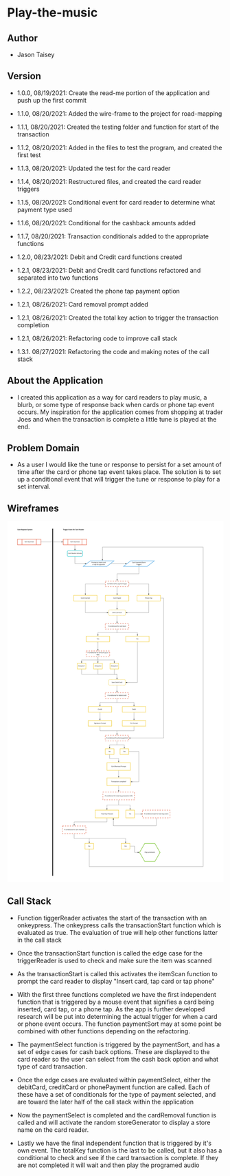 # Play-the-music

## Author

- Jason Taisey

## Version

- 1.0.0, 08/19/2021: Create the read-me portion of the application and push up the first commit

- 1.1.0, 08/20/2021: Added the wire-frame to the project for road-mapping

- 1.1.1, 08/20/2021: Created the testing folder and function for start of the transaction

- 1.1.2, 08/20/2021: Added in the files to test the program, and created the first test

- 1.1.3, 08/20/2021: Updated the test for the card reader

- 1.1.4, 08/20/2021: Restructured files, and created the card reader triggers

- 1.1.5, 08/20/2021: Conditional event for card reader to determine what payment type used

- 1.1.6, 08/20/2021: Conditional for the cashback amounts added

- 1.1.7, 08/20/2021: Transaction conditionals added to the appropriate functions

- 1.2.0, 08/23/2021: Debit and Credit card functions created

- 1.2.1, 08/23/2021: Debit and Credit card functions refactored and separated into two functions

- 1.2.2, 08/23/2021: Created the phone tap payment option

- 1.2.1, 08/26/2021: Card removal prompt added

- 1.2.1, 08/26/2021: Created the total key action to trigger the transaction completion

- 1.2.1, 08/26/2021: Refactoring code to improve call stack

- 1.3.1. 08/27/2021: Refactoring the code and making notes of the call stack


## About the Application

- I created this application as a way for card readers to play music, a blurb, or some type of response back when cards or phone tap event occurs. My inspiration for the application comes from shopping at trader Joes and when the transaction is complete a little tune is played at the end. 

## Problem Domain

- As a user I would like the tune or response to persist for a set amount of time after the card or phone tap event takes place. The solution is to set up a conditional event that will trigger the tune or response to play for a set interval.

## Wireframes

![Link](Assets/Play-the-music-V1.jpg)

## Call Stack

- Function tiggerReader activates the start of the transaction with an onkeypress. The onkeypress calls the transactionStart function which is evaluated as true. The evaluation of true will help other functions latter in the call stack

- Once the transactionStart function is called the edge case for the triggerReader is used to check and make sure the item was scanned

- As the transactionStart is called this activates the itemScan function to prompt the card reader to display "Insert card, tap card or tap phone"

- With the first three functions completed we have the first independent function that is triggered by a mouse event that signifies a card being inserted, card tap, or a phone tap. As the app is further developed research will be put into determining the actual trigger for when a card or phone event occurs. The function paymentSort may at some point be combined with other functions depending on the refactoring.

- The paymentSelect function is triggered by the paymentSort, and has a set of edge cases for cash back options. These are displayed to the card reader so the user can select from the cash back option and what type of card transaction.

- Once the edge cases are evaluated within paymentSelect, either the debitCard, creditCard or phonePayment function are called. Each of these have a set of conditionals for the type of payment selected, and are toward the later half of the call stack within the application

- Now the paymentSelect is completed and the cardRemoval function is called and will activate the random storeGenerator to display a store name on the card reader.

- Lastly we have the final independent function that is triggered by it's own event. The totalKey function is the last to be called, but it also has a conditional to check and see if the card transaction is complete. If they are not completed it will wait and then play the programed audio
